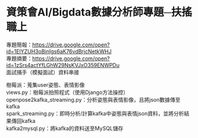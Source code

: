 # 資策會AI/Bigdata數據分析師專題─扶搖職上
專題簡報：https://drive.google.com/open?id=1ElYZUH3oBinIgs6aK76vdBrjcNetkWHJ  
專題摘要：https://drive.google.com/open?id=1zSrs4actYfLGhW29NsKVJxO359ENWPDu  
面試捕手（模擬面試）資料串接

樹莓派：蒐集user姿態、表情影像  
views.py：樹莓派拍照程式（使用Django方法操控）  
openpose2kafka_streaming.py：分析姿態與表情影像，且將json數據傳至kafka  
spark_streaming.py：即時分析/計算kafka中姿態與表情json資料，並將分析結果傳回kafka  
kafka2mysql.py：將kafka的資料送至MySQL儲存  
